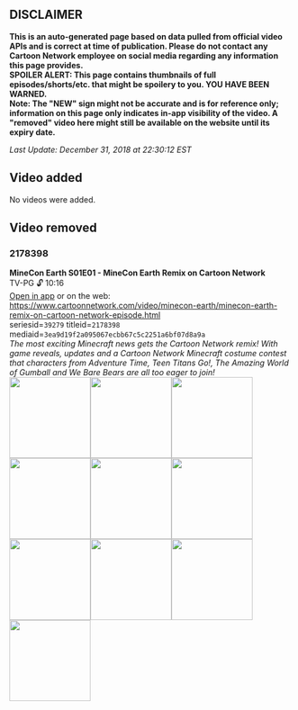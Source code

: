 ## DISCLAIMER
**This is an auto-generated page based on data pulled from official video APIs and is correct at time of publication. Please do not contact any Cartoon Network employee on social media regarding any information this page provides.**  
**SPOILER ALERT: This page contains thumbnails of full episodes/shorts/etc. that might be spoilery to you. YOU HAVE BEEN WARNED.**  
**Note: The "NEW" sign might not be accurate and is for reference only; information on this page only indicates in-app visibility of the video. A "removed" video here might still be available on the website until its expiry date.**  

_Last Update: December 31, 2018 at 22:30:12 EST_
## Video added
No videos were added.
## Video removed
### 2178398
**MineCon Earth S01E01 - MineCon Earth Remix on Cartoon Network**  
TV-PG 🔓 10:16  
[Open in app](https://tinyurl.com/ybusajbk) or on the web: https://www.cartoonnetwork.com/video/minecon-earth/minecon-earth-remix-on-cartoon-network-episode.html  
seriesid=`39279` titleid=`2178398` mediaid=`3ea9d19f2a095067ecbb67c5c2251a6bf07d8a9a`  
_The most exciting Minecraft news gets the Cartoon Network remix! With game reveals, updates and a Cartoon Network Minecraft costume contest that characters from Adventure Time, Teen Titans Go!, The Amazing World of Gumball and We Bare Bears are all too eager to join!_  
<a href="https://s3.amazonaws.com/cn-orchestrator/2178398_001_1280x720.jpg"><img src="https://s3.amazonaws.com/cn-orchestrator/2178398_001_640x360.jpg" height="144px" /></a><a href="https://s3.amazonaws.com/cn-orchestrator/2178398_002_1280x720.jpg"><img src="https://s3.amazonaws.com/cn-orchestrator/2178398_002_640x360.jpg" height="144px" /></a><a href="https://s3.amazonaws.com/cn-orchestrator/2178398_003_1280x720.jpg"><img src="https://s3.amazonaws.com/cn-orchestrator/2178398_003_640x360.jpg" height="144px" /></a><a href="https://s3.amazonaws.com/cn-orchestrator/2178398_004_1280x720.jpg"><img src="https://s3.amazonaws.com/cn-orchestrator/2178398_004_640x360.jpg" height="144px" /></a><a href="https://s3.amazonaws.com/cn-orchestrator/2178398_005_1280x720.jpg"><img src="https://s3.amazonaws.com/cn-orchestrator/2178398_005_640x360.jpg" height="144px" /></a><a href="https://s3.amazonaws.com/cn-orchestrator/2178398_006_1280x720.jpg"><img src="https://s3.amazonaws.com/cn-orchestrator/2178398_006_640x360.jpg" height="144px" /></a><a href="https://s3.amazonaws.com/cn-orchestrator/2178398_007_1280x720.jpg"><img src="https://s3.amazonaws.com/cn-orchestrator/2178398_007_640x360.jpg" height="144px" /></a><a href="https://s3.amazonaws.com/cn-orchestrator/2178398_008_1280x720.jpg"><img src="https://s3.amazonaws.com/cn-orchestrator/2178398_008_640x360.jpg" height="144px" /></a><a href="https://s3.amazonaws.com/cn-orchestrator/2178398_009_1280x720.jpg"><img src="https://s3.amazonaws.com/cn-orchestrator/2178398_009_640x360.jpg" height="144px" /></a><a href="https://s3.amazonaws.com/cn-orchestrator/2178398_010_1280x720.jpg"><img src="https://s3.amazonaws.com/cn-orchestrator/2178398_010_640x360.jpg" height="144px" /></a>
